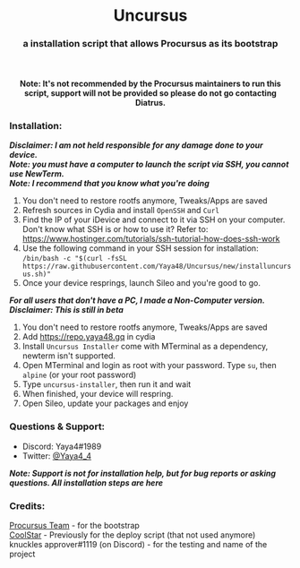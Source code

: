 <center>
  <h1 align="center">Uncursus</h1>
  <h3 align="center">a installation script that allows Procursus as its bootstrap</h3>
  <br/>
  <h4 align="center">Note: It's not recommended by the Procursus maintainers to run this script, support will not be provided so please do not go contacting Diatrus.</h4>
</center>

### Installation:
***Disclaimer: I am not held responsible for any damage done to your device.***<br/>
***Note: you must have a computer to launch the script via SSH, you cannot use NewTerm.***<br/>
***Note: I recommend that you know what you're doing***<br/>
1) You don't need to restore rootfs anymore, Tweaks/Apps are saved<br/>
2) Refresh sources in Cydia and install `OpenSSH` and `Curl`<br/>
3) Find the IP of your iDevice and connect to it via SSH on your computer. Don't know what SSH is or how to use it? Refer to: https://www.hostinger.com/tutorials/ssh-tutorial-how-does-ssh-work<br/>
4) Use the following command in your SSH session for installation:<br/>
`/bin/bash -c "$(curl -fsSL https://raw.githubusercontent.com/Yaya48/Uncursus/new/installuncursus.sh)"`<br/>
5) Once your device resprings, launch Sileo and you're good to go.<br/>

***For all users that don't have a PC, I made a Non-Computer version.***<br/>
***Disclaimer: This is still in beta***<br/>
1) You don't need to restore rootfs anymore, Tweaks/Apps are saved
2) Add https://repo.yaya48.gq in cydia
3) Install `Uncursus Installer` come with MTerminal as a dependency, newterm isn't supported.
4) Open MTerminal and login as root with your password. Type `su`, then `alpine` (or your root password)
5) Type `uncursus-installer`, then run it and wait
6) When finished, your device will respring.
7) Open Sileo, update your packages and enjoy

### Questions & Support:
- Discord: Yaya4#1989
- Twitter: [@Yaya4_4](https://twitter.com/Yaya4_4)

***Note: Support is not for installation help, but for bug reports or asking questions. All installation steps are here***<br/>

### Credits:
[Procursus Team](https://github.com/ProcursusTeam/) - for the bootstrap<br/>
[CoolStar](https://github.com/coolstar/) - Previously for the deploy script (that not used anymore)<br/>
knuckles approver#1119 (on Discord) - for the testing and name of the project<br/>
